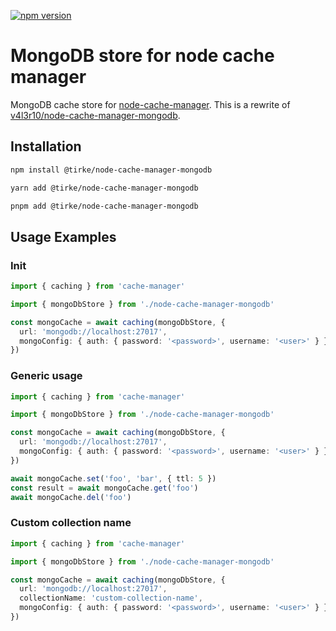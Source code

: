 [![npm version](https://badge.fury.io/js/@tirke%2Fnode-cache-manager-mongodb.svg)](https://badge.fury.io/js/@tirke%2Fnode-cache-manager-mongodb)

# MongoDB store for node cache manager

MongoDB cache store for [node-cache-manager](https://github.com/BryanDonovan/node-cache-manager).
This is a rewrite of [v4l3r10/node-cache-manager-mongodb](https://github.com/v4l3r10/node-cache-manager-mongodb).

## Installation

```sh
npm install @tirke/node-cache-manager-mongodb
```

```sh
yarn add @tirke/node-cache-manager-mongodb
```

```sh
pnpm add @tirke/node-cache-manager-mongodb
```

## Usage Examples

### Init

```typescript
import { caching } from 'cache-manager'

import { mongoDbStore } from './node-cache-manager-mongodb'

const mongoCache = await caching(mongoDbStore, {
  url: 'mongodb://localhost:27017',
  mongoConfig: { auth: { password: '<password>', username: '<user>' } },
})
```

### Generic usage

```typescript
import { caching } from 'cache-manager'

import { mongoDbStore } from './node-cache-manager-mongodb'

const mongoCache = await caching(mongoDbStore, {
  url: 'mongodb://localhost:27017',
  mongoConfig: { auth: { password: '<password>', username: '<user>' } },
})

await mongoCache.set('foo', 'bar', { ttl: 5 })
const result = await mongoCache.get('foo')
await mongoCache.del('foo')
```

### Custom collection name

```typescript
import { caching } from 'cache-manager'

import { mongoDbStore } from './node-cache-manager-mongodb'

const mongoCache = await caching(mongoDbStore, {
  url: 'mongodb://localhost:27017',
  collectionName: 'custom-collection-name',
  mongoConfig: { auth: { password: '<password>', username: '<user>' } },
})
```

